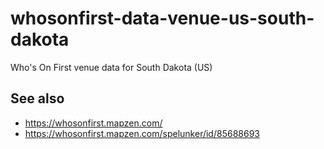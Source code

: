 # whosonfirst-data-venue-us-south-dakota

Who's On First venue data for South Dakota (US)

## See also

* https://whosonfirst.mapzen.com/
* https://whosonfirst.mapzen.com/spelunker/id/85688693
